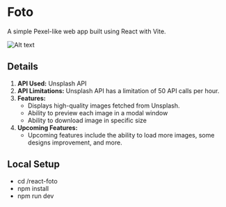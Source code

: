 # Foto

A simple Pexel-like web app built using React with Vite.

![Alt text](https://scontent.fmnl8-2.fna.fbcdn.net/v/t1.15752-9/411233596_1991140894616177_7057103848287718596_n.png?_nc_cat=103&ccb=1-7&_nc_sid=8cd0a2&_nc_ohc=-PWBJgaQj28AX9r2gzx&_nc_ht=scontent.fmnl8-2.fna&oh=03_AdT6NqWO7iwfDnoA9pXiTM78qIrC3xntTaryTAw2d_IOfg&oe=65C87149)

## Details
1. **API Used:** Unsplash API
2. **API Limitations:** Unsplash API has a limitation of 50 API calls per hour.
3. **Features:**
    - Displays high-quality images fetched from Unsplash.
    - Ability to preview each image in a modal window
    - Ability to download image in specific size
4. **Upcoming Features:**
    - Upcoming features include the ability to load more images, some designs improvement, and more.

## Local Setup
- cd /react-foto
- npm install
- npm run dev
